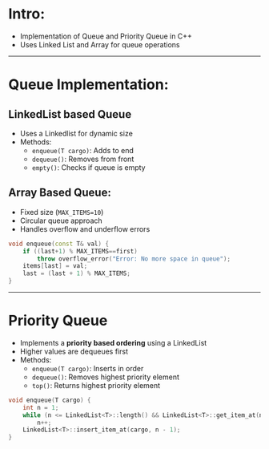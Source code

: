 # Intro:
- Implementation of Queue and Priority Queue in C++
- Uses Linked List and Array for queue operations

---

# Queue Implementation:
## LinkedList based Queue
- Uses a Linkedlist for dynamic size
- Methods:
    - `enqueue(T cargo)`: Adds to end
    - `dequeue()`: Removes from front
    - `empty()`: Checks if queue is empty

## Array Based Queue:
- Fixed size (`MAX_ITEMS=10`)
- Circular queue approach
- Handles overflow and underflow errors

```cpp
void enqueue(const T& val) {
    if ((last+1) % MAX_ITEMS==first)
        throw overflow_error("Error: No more space in queue");
    items[last] = val;
    last = (last + 1) % MAX_ITEMS;
}
```

---

# Priority Queue
- Implements a **priority based ordering** using a LinkedList
- Higher values are dequeues first
- Methods:
    - `enqueue(T cargo)`: Inserts in order
    - `dequeue()`: Removes highest priority element
    - `top()`: Returns highest priority element

```cpp
void enqueue(T cargo) {
    int n = 1;
    while (n <= LinkedList<T>::length() && LinkedList<T>::get_item_at(n) > cargo)
        n++;
    LinkedList<T>::insert_item_at(cargo, n - 1);
}
```
